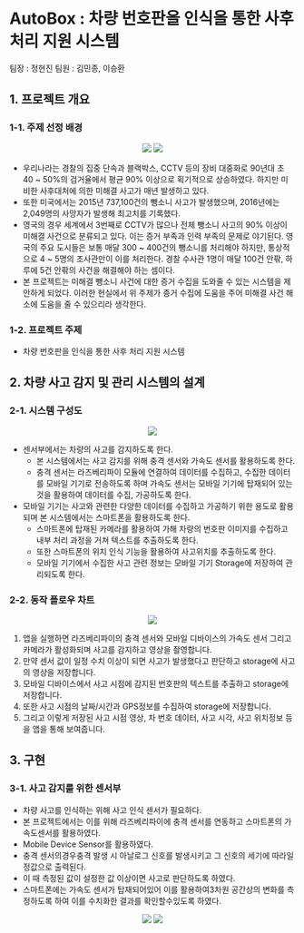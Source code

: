 # AutoBox : 차량 번호판을 인식을 통한 사후 처리 지원 시스템
팀장 : 정현진
팀원 : 김민종, 이승환

## 1. 프로젝트 개요

### 1-1. 주제 선정 배경
<p align="center">
<img src = "https://user-images.githubusercontent.com/75618206/203540321-e6ea8923-ccda-433e-8485-564e5ff5e56e.png">
<img src = "https://user-images.githubusercontent.com/75618206/203540345-11a7e2cf-16db-4874-b9c5-139b05b935a6.png">
</p>

- 우리나라는 경찰의 집중 단속과 블랙박스, CCTV 등의 장비 대중화로 90년대 초 40 ~ 50%의 검거율에서 평균 90% 이상으로 획기적으로 상승하였다. 하지만 미비한 사후대처에 의한 미해결 사고가 매년 발생하고 있다.
- 또한 미국에서는 2015년 737,100건의 뺑소니 사고가 발생했으며, 2016년에는 2,049명의 사망자가 발생해 최고치를 기록했다.
- 영국의 경우 세계에서 3번째로 CCTV가 많으나 전체 뺑소니 사고의 90% 이상이 미해결 사건으로 분류되고 있다. 이는 증거 부족과 인력 부족의 문제로 야기된다. 영국의 주요 도시들은 보통 매달 300 ~ 400건의 뺑소니를 처리해야 하지만, 통상적으로 4 ~ 5명의 조사관만이 이를 처리한다. 경찰 수사관 1명이 매달 100건 안팎, 하루에 5건 안팎의 사건을 해결해야 하는 셈이다.
- 본 프로젝트는 미해결 뺑소니 사건에 대한 증거 수집을 도와줄 수 있는 시스템을 제안하게 되었다. 이러한 현실에서 위 주제가 증거 수집에 도움을 주어 미해결 사건 해소에 도움을 줄 수 있으리라 생각한다.

### 1-2. 프로젝트 주제
- 차량 번호판을 인식을 통한 사후 처리 지원 시스템

## 2. 차량 사고 감지 및 관리 시스템의 설계
### 2-1. 시스템 구성도
<p align="center">
<img src = "https://user-images.githubusercontent.com/75618206/203542277-92af5096-ed07-4077-9329-0fe0a76ed110.png">
</p>

- 센서부에서는 차량의 사고를 감지하도록 한다. 
  - 본 시스템에서는 사고 감지를 위해 충격 센서와 가속도 센서를 활용하도록 한다.
  - 충격 센서는 라즈베리파이 모듈에 연결하여 데이터를 수집하고, 수집한 데이터를 모바일 기기로 전송하도록 하며 가속도 센서는 모바일 기기에 탑재되어 있는 것을 활용하여 데이터를 수집, 가공하도록 한다.
- 모바일 기기는 사고와 관련한 다양한 데이터를 수집하고 가공하기 위한 용도로 활용되며 본 시스템에서는 스마트폰을 활용하도록 한다.
  - 스마트폰에 탑재된 카메라를 활용하여 가해 차량의 번호판 이미지를 수집하고 내부 처리 과정을 거쳐 텍스트를 추출하도록 한다.
  - 또한 스마트폰의 위치 인식 기능을 활용하여 사고위치를 추출하도록 한다.
  - 모바일 기기에서 수집한 사고 관련 정보는 모바일 기기 Storage에 저장하여 관리되도록 한다.

### 2-2. 동작 플로우 차트
<p align="center">
<img src = "https://user-images.githubusercontent.com/75618206/203544518-05f12ef3-58f6-485e-96ea-d8a772b9d3f2.png">
</p>

1. 앱을 실행하면 라즈베리파이의 충격 센서와 모바일 디바이스의 가속도 센서 그리고 카메라가 활성화되며 사고를 감지하고 영상을 촬영합니다.
2. 만약 센서 값이 일정 수치 이상이 되면 사고가 발생했다고 판단하고 storage에 사고의 영상을 저장합니다.
3. 모바일 디바이스에서 사고 시점에 감지된 번호판의 텍스트를 추출하고 storage에 저장합니다.
4. 또한 사고 시점의 날짜/시간과 GPS정보를 수집하여 storage에 저장합니다.
5. 그리고 이렇게 저장된 사고 시점 영상, 차 번호 데이터, 사고 시각, 사고 위치정보 등을 앱을 통해 보여줍니다.

## 3. 구현
### 3-1. 사고 감지를 위한 센서부
- 차량 사고를 인식하는 위해 사고 인식 센서가 필요하다.
- 본 프로젝트에서는 이를 위해 라즈베리파이에 충격 센서를 연동하고 스마트폰의 가속도센서를 활용하였다.
- Mobile Device Sensor를 활용하였다.
- 충격 센서의경우충격 발생 시 아날로그 신호를 발생시키고 그 신호의 세기에 따라일정값으로 출력된다.
- 이 때 측정된 값이 설정한 값 이상이면 사고로 판단하도록 하였다.
- 스마트폰에는 가속도 센서가 탑재되어있어 이를 활용하여3차원 공간상의 변화를 측정하도록 하여 이를 수치화한 결과를 확인할수있도록 하였다.

<p align="center">
<img src = "https://user-images.githubusercontent.com/75618206/203544075-909331fe-a1b2-4cb3-9872-1777432c2638.png">
<img src = "https://user-images.githubusercontent.com/75618206/203544081-acb3a9d4-3633-4d9b-905b-6c6826109213.png">
</p>
